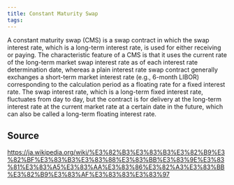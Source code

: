 ```yaml
---
title: Constant Maturity Swap
tags: 
---
```


A constant maturity swap (CMS) is a swap contract in which the swap interest rate, which is a long-term interest rate, is used for either receiving or paying. The characteristic feature of a CMS is that it uses the current rate of the long-term market swap interest rate as of each interest rate determination date, whereas a plain interest rate swap contract generally exchanges a short-term market interest rate (e.g., 6-month LIBOR) corresponding to the calculation period as a floating rate for a fixed interest rate. The swap interest rate, which is a long-term fixed interest rate, fluctuates from day to day, but the contract is for delivery at the long-term interest rate at the current market rate at a certain date in the future, which can also be called a long-term floating interest rate.

## Source
https://ja.wikipedia.org/wiki/%E3%82%B3%E3%83%B3%E3%82%B9%E3%82%BF%E3%83%B3%E3%83%88%E3%83%BB%E3%83%9E%E3%83%81%E3%83%A5%E3%83%AA%E3%83%86%E3%82%A3%E3%83%BB%E3%82%B9%E3%83%AF%E3%83%83%E3%83%97